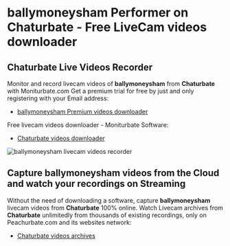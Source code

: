 # ballymoneysham Performer on Chaturbate - Free LiveCam videos downloader

## Chaturbate Live Videos Recorder

Monitor and record livecam videos of **ballymoneysham** from **Chaturbate** with Moniturbate.com
Get a premium trial for free by just and only registering with your Email address:
* [ballymoneysham Premium videos downloader](https://moniturbate.com/request-demo-licence-key.html)

Free livecam videos downloader - Moniturbate Software:
* [Chaturbate videos downloader](https://moniturbate.com/moniturbate-download-software.html)

![ballymoneysham livecam videos recorder](https://peachurnet.com/templates/moniturbate-software.png)


## Capture ballymoneysham videos from the Cloud and watch your recordings on Streaming

Without the need of downloading a software, capture **ballymoneysham** livecam videos from **Chaturbate** 100% online.
Watch Livecam archives from **Chaturbate** unlimitedly from thousands of existing recordings, only on Peachurbate.com and its websites network:
* [Chaturbate videos archives](https://peachurnet.com/)